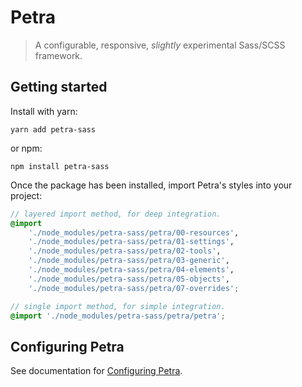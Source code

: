 # Petra

> A configurable, responsive, *slightly* experimental Sass/SCSS framework.


## Getting started

Install with yarn:

```
yarn add petra-sass
```

or npm:

```
npm install petra-sass
```

Once the package has been installed, import Petra's styles into your project:

```scss
// layered import method, for deep integration.
@import
    './node_modules/petra-sass/petra/00-resources',
    './node_modules/petra-sass/petra/01-settings',
    './node_modules/petra-sass/petra/02-tools',
    './node_modules/petra-sass/petra/03-generic',
    './node_modules/petra-sass/petra/04-elements',
    './node_modules/petra-sass/petra/05-objects',
    './node_modules/petra-sass/petra/07-overrides';
```

```scss
// single import method, for simple integration.
@import './node_modules/petra-sass/petra/petra';
```


## Configuring Petra

See documentation for [Configuring Petra](https://github.com/Logicisms/petra/wiki/Configuring-Petra).
